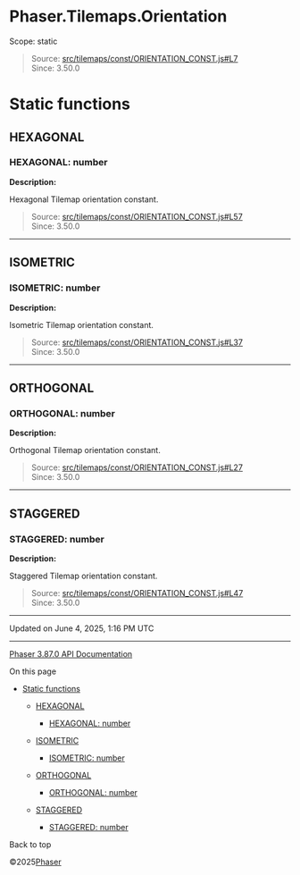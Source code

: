 # Phaser.Tilemaps.Orientation

Scope:
static

> Source: [src/tilemaps/const/ORIENTATION\_CONST.js#L7](https://github.com/phaserjs/phaser/blob/v3.87.0/src/tilemaps/const/ORIENTATION_CONST.js#L7)  
> Since: 3.50.0

# Static functions

## HEXAGONAL

### HEXAGONAL: number

**Description:**

Hexagonal Tilemap orientation constant.

> Source: [src/tilemaps/const/ORIENTATION\_CONST.js#L57](https://github.com/phaserjs/phaser/blob/v3.87.0/src/tilemaps/const/ORIENTATION_CONST.js#L57)  
> Since: 3.50.0

---

## ISOMETRIC

### ISOMETRIC: number

**Description:**

Isometric Tilemap orientation constant.

> Source: [src/tilemaps/const/ORIENTATION\_CONST.js#L37](https://github.com/phaserjs/phaser/blob/v3.87.0/src/tilemaps/const/ORIENTATION_CONST.js#L37)  
> Since: 3.50.0

---

## ORTHOGONAL

### ORTHOGONAL: number

**Description:**

Orthogonal Tilemap orientation constant.

> Source: [src/tilemaps/const/ORIENTATION\_CONST.js#L27](https://github.com/phaserjs/phaser/blob/v3.87.0/src/tilemaps/const/ORIENTATION_CONST.js#L27)  
> Since: 3.50.0

---

## STAGGERED

### STAGGERED: number

**Description:**

Staggered Tilemap orientation constant.

> Source: [src/tilemaps/const/ORIENTATION\_CONST.js#L47](https://github.com/phaserjs/phaser/blob/v3.87.0/src/tilemaps/const/ORIENTATION_CONST.js#L47)  
> Since: 3.50.0

---

Updated on June 4, 2025, 1:16 PM UTC

---

[Phaser 3.87.0 API Documentation](../../index.md)

On this page

* [Static functions](#static-functions)

  + [HEXAGONAL](#hexagonal)

    - [HEXAGONAL: number](#hexagonal-number)
  + [ISOMETRIC](#isometric)

    - [ISOMETRIC: number](#isometric-number)
  + [ORTHOGONAL](#orthogonal)

    - [ORTHOGONAL: number](#orthogonal-number)
  + [STAGGERED](#staggered)

    - [STAGGERED: number](#staggered-number)

Back to top

©2025[Phaser](https://docs.phaser.io)